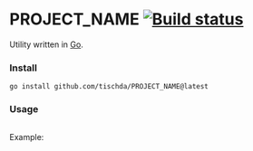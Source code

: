 ﻿# PROJECT_NAME [![Build status](https://ci.appveyor.com/api/projects/status/apwc7sg9sak0syjx?svg=true)](https://ci.appveyor.com/project/tischda/go-archetype)

Utility written in [Go](https://www.golang.org).

### Install

~~~
go install github.com/tischda/PROJECT_NAME@latest
~~~

### Usage

~~~
~~~

Example:

~~~
~~~
